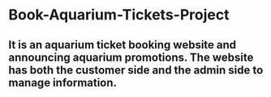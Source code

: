# Book-Aquarium-Tickets-Project
## It is an aquarium ticket booking website and announcing aquarium promotions. The website has both the customer side and the admin side to manage information.
